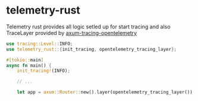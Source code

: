 # telemetry-rust

Telemetry rust provides all logic setled up for start tracing and also TraceLayer provided by [axum-tracing-opentelemetry](https://github.com/davidB/axum-tracing-opentelemetry)

```rust
use tracing::Level::INFO;
use telemetry_rust::{init_tracing, opentelemetry_tracing_layer};

#[tokio::main]
async fn main() {
    init_tracing!(INFO);

    // ...

    let app = axum::Router::new().layer(opentelemetry_tracing_layer())
```
